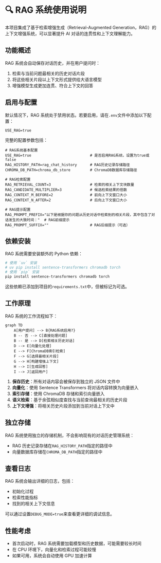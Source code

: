 # 🔍 RAG 系统使用说明

本项目集成了基于检索增强生成（Retrieval-Augmented Generation，RAG）的上下文增强系统，可以显著提升 AI 对话的连贯性和上下文理解能力。

## 功能概述

RAG 系统会自动保存对话历史，并在用户提问时：

1. 检索与当前问题最相关的历史对话片段
2. 将这些相关片段以上下文形式提供给大语言模型
3. 增强模型生成更加连贯、符合上下文的回答

## 启用与配置

默认情况下，RAG 系统处于禁用状态。若要启用，请在`.env`文件中添加以下配置：

```
USE_RAG=true
```

完整的配置参数包括：

```
# RAG系统基本配置
USE_RAG=true                           # 是否启用RAG系统，设置为true或false
RAG_HISTORY_PATH=rag_chat_history      # RAG历史记录存储路径
CHROMA_DB_PATH=chroma_db_store         # ChromaDB数据库存储路径

# RAG检索配置
RAG_RETRIEVAL_COUNT=3                  # 检索的相关上下文块数量
RAG_CANDIDATE_MULTIPLIER=3             # 候选检索结果的倍数
RAG_CONTEXT_M_BEFORE=2                 # 前向上下文窗口大小
RAG_CONTEXT_N_AFTER=2                  # 后向上下文窗口大小

# RAG提示配置
RAG_PROMPT_PREFIX="以下是根据你的问题从历史对话中检索到的相关片段，其中包含了对话发生的大致时间："  # RAG前缀提示
RAG_PROMPT_SUFFIX=""                   # RAG后缀提示（可选）
```

## 依赖安装

RAG 系统需要安装额外的 Python 依赖：

```bash
# 使用 `uv` 安装
# uv pip install sentence-transformers chromadb torch
# 使用 `pip` 安装
pip install sentence-transformers chromadb torch
```

这些依赖已添加到项目的`requirements.txt`中，但被标记为可选。

## 工作原理

RAG 系统的工作流程如下：

```mermaid
graph TD
    A[用户提问] --> B{RAG系统启用?}
    B -- 否 --> C[直接处理问题]
    B -- 是 --> D[检索相关历史对话]
    D --> E[向量化处理]
    E --> F[ChromaDB索引检索]
    F --> G[选择最相关片段]
    G --> H[构建增强上下文]
    H --> I[生成回答]
    I --> J[返回用户]
```

1. **保存历史**：所有对话内容会被保存到独立的 JSON 文件中
2. **向量化**：使用 Sentence Transformers 将对话内容转换为向量嵌入
3. **索引存储**：使用 ChromaDB 存储和索引向量嵌入
4. **语义检索**：基于余弦相似度查找与当前查询最相关的历史片段
5. **上下文增强**：将相关历史片段添加到当前对话上下文中

## 独立存储

RAG 系统使用独立的存储机制，不会影响现有的对话历史管理系统：

- RAG 历史记录存储在`RAG_HISTORY_PATH`指定的路径中
- 向量数据库存储在`CHROMA_DB_PATH`指定的路径中

## 查看日志

RAG 系统会输出详细的日志，包括：

- 初始化过程
- 检索性能指标
- 找到的相关上下文信息

可以通过设置`DEBUG_MODE=true`来查看更详细的调试信息。

## 性能考虑

- 首次启动时，RAG 系统需要加载模型和历史数据，可能需要较长时间
- 在 CPU 环境下，向量化和检索过程可能较慢
- 如果可用，系统会自动使用 GPU 加速计算